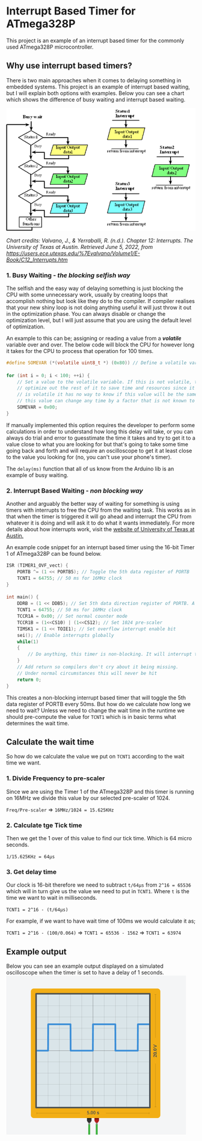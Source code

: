 # Interrupt Based Timer for ATmega328P

This project is an example of an interrupt based timer for the commonly used ATmega328P microcontroller.

## Why use interrupt based timers?
There is two main approaches when it comes to delaying something in embedded systems. This project is 
an example of interrupt based waiting, but I will explain both options with examples. Below you can see a chart which
shows the difference of busy waiting and interrupt based waiting.

![chart](https://github.com/denizariyan/ATmega328P-Interrupt-Based-Timer/blob/31c53ba0dbaa9fcd8ec300ddfe3c02792a8571fd/images/interrupt.png)


*Chart credits:
Valvano, J., & Yerraballi, R. (n.d.). Chapter 12: Interrupts. The University of Texas at Austin. Retrieved June 5, 2022, from https://users.ece.utexas.edu/%7Evalvano/Volume1/E-Book/C12_Interrupts.htm*

### 1. Busy Waiting - *the blocking selfish way*
The selfish and the easy way of delaying something is just blocking the CPU with some unnecessary work,
usually by creating loops that accomplish nothing but look like they do to the compiler. If compiler
realises that your new shiny loop is not doing anything useful it will just throw it out in the 
optimization phase. You can always disable or change the optimization level, but I will just assume that 
you are using the default level of optimization.

An example to this can be; assigning or reading a value from a ***volatile*** variable over and over.
The below code will block the CPU for however long it takes for the CPU to process that operation for 100
times. 

```c
#define SOMEVAR (*(volatile uint8_t *) (0x80)) // Define a volatile variable

for (int i = 0; i < 100; ++i) { 
    // Set a value to the volatile variable. If this is not volatile, the compiler will run this only once and 
    // optimize out the rest of it to save time and resources since it basically does nothing. But because it
    // is volatile it has no way to know if this value will be the same since declaring as volatile means that
    // this value can change any time by a factor that is not known to the compiler.
    SOMEVAR = 0x00;
}
```
If manually implemented this option requires the developer to perform some calculations in order to
understand how long this delay will take, or you can always do trial and error to guesstimate the time 
it takes and try to get it to a value close to what you are looking for but that's going to take some time
going back and forth and will require an oscilloscope to get it at least close to the value you looking for
(no, you can't use your phone's timer).

The `delay(ms)` function that all of us know from the Arduino lib is an example of busy waiting.

### 2. Interrupt Based Waiting - *non blocking way*
Another and arguably the better way of waiting for something is using timers with interrupts to free the CPU 
from the waiting task. This works as in that when the timer is triggered it will go ahead and interrupt the
CPU from whatever it is doing and will ask it to do what it wants immediately. For more details about how 
interrupts work, visit the 
[website of University of Texas at Austin.](https://users.ece.utexas.edu/~valvano/Volume1/E-Book/C12_Interrupts.htm)

An example code snippet for an interrupt based timer using the 16-bit Timer 1 of ATmega328P can be found below.
```c
ISR (TIMER1_OVF_vect) {
    PORTB ^= (1 << PORTB5); // Toggle the 5th data register of PORTB
    TCNT1 = 64755; // 50 ms for 16MHz clock
}

int main() {
    DDRB = (1 << DDB5); // Set 5th data direction register of PORTB. A set value means output
    TCNT1 = 64755; // 50 ms for 16MHz clock
    TCCR1A = 0x00; // Set normal counter mode
    TCCR1B = (1<<CS10) | (1<<CS12); // Set 1024 pre-scaler
    TIMSK1 = (1 << TOIE1); // Set overflow interrupt enable bit
    sei(); // Enable interrupts globally
    while(1)
    {
        // Do anything, this timer is non-blocking. It will interrupt the CPU only when needed
    }
    // Add return so compilers don't cry about it being missing.
    // Under normal circumstances this will never be hit
    return 0;
}
```

This creates a non-blocking interrupt based timer that will toggle the 5th data register of PORTB every 50ms.
But how do we calculate how long we need to wait? Unless we need to change the wait time in the runtime we should 
pre-compute the value for `TCNT1` which is in basic terms what determines the wait time.

## Calculate the wait time
So how do we calculate the value we put on `TCNT1` according to the wait time we want.

### 1. Divide Frequency to pre-scaler
Since we are using the Timer 1 of the ATmega328P and this timer is running on 16MHz we divide this value by our selected
pre-scaler of 1024.

`Freq/Pre-scaler` => `16MHz/1024 = 15.625KHz`

### 2. Calculate tge Tick time
Then we get the 1 over of this value to find our tick time. Which is 64 micro seconds.

`1/15.625KHz = 64μs`

### 3. Get delay time
Our clock is 16-bit therefore we need to subtract `t/64μs` from `2^16 = 65536` which will in turn give us the value 
we need to put in `TCNT1`. Where `t` is the time we want to wait in milliseconds.

`TCNT1 = 2^16 - (t/64μs)`

For example, if we want to have wait time of 100ms we would calculate it as;

`TCNT1 = 2^16 - (100/0.064)` => `TCNT1 = 65536 - 1562` => `TCNT1 = 63974`

## Example output
Below you can see an example output displayed on a simulated oscilloscope when the timer is set to have a delay of 1 seconds.
![chart](https://github.com/denizariyan/ATmega328P-Interrupt-Based-Timer/blob/5232e475d39522156fe4f9f8fee74ccbf89df640/images/output.png)

